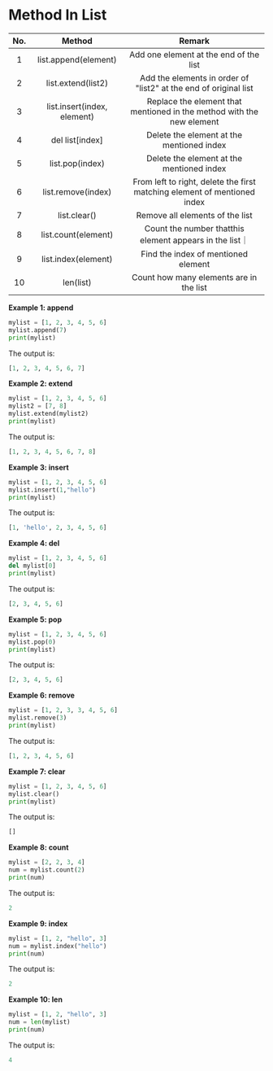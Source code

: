 # Method In List
|No. |Method|Remark|
|:---:|:---:|:---:|
|1|list.append(element)|Add one element at the end of the list|
|2|list.extend(list2)|Add the elements in order of "list2" at the end of original list|
|3|list.insert(index, element)|Replace the element that mentioned in the method with the new element|
|4|del list[index]|Delete the element at the mentioned index|
|5|list.pop(index)|Delete the element at the mentioned index|
|6|list.remove(index)|From left to right, delete the first matching element of mentioned index|
|7|list.clear()|Remove all elements of the list|
|8|list.count(element)|Count the number thatthis element appears in the list｜
|9|list.index(element)|Find the index of mentioned element|
|10|len(list)|Count how many elements are in the list|

**Example 1: append**

```py
mylist = [1, 2, 3, 4, 5, 6]
mylist.append(7)
print(mylist)
```
The output is:
```py
[1, 2, 3, 4, 5, 6, 7]
```

**Example 2: extend**

```py
mylist = [1, 2, 3, 4, 5, 6]
mylist2 = [7, 8]
mylist.extend(mylist2)
print(mylist)
```
The output is:
```py
[1, 2, 3, 4, 5, 6, 7, 8]
```

**Example 3: insert**

```py
mylist = [1, 2, 3, 4, 5, 6]
mylist.insert(1,"hello")
print(mylist)
```

The output is:
```py
[1, 'hello', 2, 3, 4, 5, 6]
```

**Example 4: del**

```py
mylist = [1, 2, 3, 4, 5, 6]
del mylist[0]
print(mylist)
```
The output is:
```py
[2, 3, 4, 5, 6]
```

**Example 5: pop**

```py
mylist = [1, 2, 3, 4, 5, 6]
mylist.pop(0)
print(mylist)
```
The output is:
```py
[2, 3, 4, 5, 6]
```

**Example 6: remove**

```py
mylist = [1, 2, 3, 3, 4, 5, 6]
mylist.remove(3)
print(mylist)
```

The output is:
```py
[1, 2, 3, 4, 5, 6]
```

**Example 7: clear**

```py
mylist = [1, 2, 3, 4, 5, 6]
mylist.clear()
print(mylist)
```
The output is:
```py
[]
```

**Example 8: count**
```py
mylist = [2, 2, 3, 4]
num = mylist.count(2)
print(num)
```
The output is:
```py
2
```

**Example 9: index**
```py
mylist = [1, 2, "hello", 3]
num = mylist.index("hello")
print(num)
```
The output is:
```py
2
```

**Example 10: len**
```py
mylist = [1, 2, "hello", 3]
num = len(mylist)
print(num)
```
The output is:
```py
4
```
